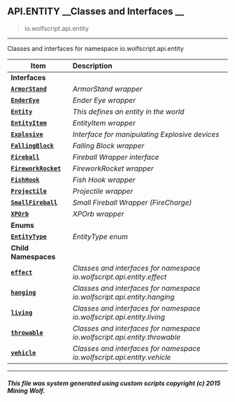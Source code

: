 ## API.ENTITY __Classes and Interfaces __

>io.wolfscript.api.entity

---

Classes and interfaces for namespace io.wolfscript.api.entity

Item | Description   
--- | :--- 
__Interfaces__|
__[`ArmorStand`](ArmorStand.md)__ | _ArmorStand wrapper_ 
__[`EnderEye`](EnderEye.md)__ | _Ender Eye wrapper_ 
__[`Entity`](Entity.md)__ | _This defines an entity in the world_ 
__[`EntityItem`](EntityItem.md)__ | _EntityItem wrapper_ 
__[`Explosive`](Explosive.md)__ | _Interface for manipulating Explosive devices_ 
__[`FallingBlock`](FallingBlock.md)__ | _Falling Block wrapper_ 
__[`Fireball`](Fireball.md)__ | _Fireball Wrapper interface_ 
__[`FireworkRocket`](FireworkRocket.md)__ | _FireworkRocket wrapper_ 
__[`FishHook`](FishHook.md)__ | _Fish Hook wrapper_ 
__[`Projectile`](Projectile.md)__ | _Projectile wrapper_ 
__[`SmallFireball`](SmallFireball.md)__ | _Small Fireball Wrapper (FireCharge)_ 
__[`XPOrb`](XPOrb.md)__ | _XPOrb wrapper_ 
__Enums__|
__[`EntityType`](EntityType.md)__ | _EntityType enum_ 
__Child Namespaces__|
__[`effect`](effect/0.md)__ | _Classes and interfaces for namespace io.wolfscript.api.entity.effect_ 
__[`hanging`](hanging/0.md)__ | _Classes and interfaces for namespace io.wolfscript.api.entity.hanging_ 
__[`living`](living/0.md)__ | _Classes and interfaces for namespace io.wolfscript.api.entity.living_ 
__[`throwable`](throwable/0.md)__ | _Classes and interfaces for namespace io.wolfscript.api.entity.throwable_ 
__[`vehicle`](vehicle/0.md)__ | _Classes and interfaces for namespace io.wolfscript.api.entity.vehicle_ 



---



##### This file was system generated using custom scripts copyright (c) 2015 Mining Wolf.
	

